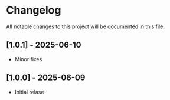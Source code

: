 # Changelog

All notable changes to this project will be documented in this file.

## [1.0.1] - 2025-06-10
- Minor fixes

## [1.0.0] - 2025-06-09
- Initial relase
